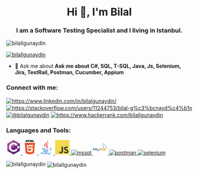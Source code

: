 <h1 align="center">Hi 👋, I'm Bilal</h1>
<h3 align="center">I am a Software Testing Specialist and I living in Istanbul.</h3>

<p align="left"> <img src="https://komarev.com/ghpvc/?username=bilallgunaydin&label=Profile%20views&color=0e75b6&style=flat" alt="bilallgunaydin" /> </p>

<p align="left"> <a href="https://github.com/ryo-ma/github-profile-trophy"><img src="https://github-profile-trophy.vercel.app/?username=bilallgunaydin" alt="bilallgunaydin" /></a> </p>

- 💬 Ask me about **Ask me about C#, SQL, T-SQL, Java, Js, Selenium, Jira, TestRail, Postman, Cucumber, Appium**

<h3 align="left">Connect with me:</h3>
<p align="left">
<a href="https://linkedin.com/in/https://www.linkedin.com/in/bilalgunaydin/" target="blank"><img align="center" src="https://raw.githubusercontent.com/rahuldkjain/github-profile-readme-generator/master/src/images/icons/Social/linked-in-alt.svg" alt="https://www.linkedin.com/in/bilalgunaydin/" height="30" width="40" /></a>
<a href="https://stackoverflow.com/users/https://stackoverflow.com/users/11244753/bilal-g%c3%bcnayd%c4%b1n" target="blank"><img align="center" src="https://raw.githubusercontent.com/rahuldkjain/github-profile-readme-generator/master/src/images/icons/Social/stack-overflow.svg" alt="https://stackoverflow.com/users/11244753/bilal-g%c3%bcnayd%c4%b1n" height="30" width="40" /></a>
<a href="https://medium.com/@bilalgunaydin" target="blank"><img align="center" src="https://raw.githubusercontent.com/rahuldkjain/github-profile-readme-generator/master/src/images/icons/Social/medium.svg" alt="@bilalgunaydin" height="30" width="40" /></a>
<a href="https://www.hackerrank.com/https://www.hackerrank.com/bilallgunaydin" target="blank"><img align="center" src="https://raw.githubusercontent.com/rahuldkjain/github-profile-readme-generator/master/src/images/icons/Social/hackerrank.svg" alt="https://www.hackerrank.com/bilallgunaydin" height="30" width="40" /></a>
</p>

<h3 align="left">Languages and Tools:</h3>
<p align="left"> <a href="https://www.w3schools.com/cs/" target="_blank" rel="noreferrer"> <img src="https://raw.githubusercontent.com/devicons/devicon/master/icons/csharp/csharp-original.svg" alt="csharp" width="40" height="40"/> </a> <a href="https://www.w3.org/html/" target="_blank" rel="noreferrer"> <img src="https://raw.githubusercontent.com/devicons/devicon/master/icons/html5/html5-original-wordmark.svg" alt="html5" width="40" height="40"/> </a> <a href="https://www.java.com" target="_blank" rel="noreferrer"> <img src="https://raw.githubusercontent.com/devicons/devicon/master/icons/java/java-original.svg" alt="java" width="40" height="40"/> </a> <a href="https://developer.mozilla.org/en-US/docs/Web/JavaScript" target="_blank" rel="noreferrer"> <img src="https://raw.githubusercontent.com/devicons/devicon/master/icons/javascript/javascript-original.svg" alt="javascript" width="40" height="40"/> </a> <a href="https://www.microsoft.com/en-us/sql-server" target="_blank" rel="noreferrer"> <img src="https://www.svgrepo.com/show/303229/microsoft-sql-server-logo.svg" alt="mssql" width="40" height="40"/> </a> <a href="https://www.mysql.com/" target="_blank" rel="noreferrer"> <img src="https://raw.githubusercontent.com/devicons/devicon/master/icons/mysql/mysql-original-wordmark.svg" alt="mysql" width="40" height="40"/> </a> <a href="https://postman.com" target="_blank" rel="noreferrer"> <img src="https://www.vectorlogo.zone/logos/getpostman/getpostman-icon.svg" alt="postman" width="40" height="40"/> </a> <a href="https://www.selenium.dev" target="_blank" rel="noreferrer"> <img src="https://raw.githubusercontent.com/detain/svg-logos/780f25886640cef088af994181646db2f6b1a3f8/svg/selenium-logo.svg" alt="selenium" width="40" height="40"/> </a> </p>

<p><img align="left" src="https://github-readme-stats.vercel.app/api/top-langs?username=bilallgunaydin&show_icons=true&locale=en&layout=compact" alt="bilallgunaydin" /></p>

<p>&nbsp;<img align="center" src="https://github-readme-stats.vercel.app/api?username=bilallgunaydin&show_icons=true&locale=en" alt="bilallgunaydin" /></p>

